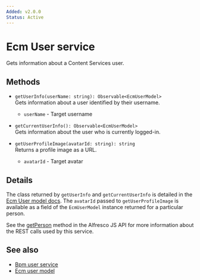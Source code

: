 ```yaml
---
Added: v2.0.0
Status: Active
---
```

# Ecm User service

Gets information about a Content Services user.

## Methods

-   `getUserInfo(userName: string): Observable<EcmUserModel>`  
    Gets information about a user identified by their username.  
    -   `userName` - Target username
-   `getCurrentUserInfo(): Observable<EcmUserModel>`  
    Gets information about the user who is currently logged-in.  

-   `getUserProfileImage(avatarId: string): string`  
    Returns a profile image as a URL.  
    -   `avatarId` - Target avatar

## Details

The class returned by `getUserInfo` and `getCurrentUserInfo` is detailed
in the [Ecm User model docs](ecm-user.model.md). The `avatarId` passed to
`getUserProfileImage` is available as a field of the `EcmUserModel` instance
returned for a particular person.

See the
[getPerson](https://github.com/Alfresco/alfresco-js-api/blob/master/src/alfresco-core-rest-api/docs/PeopleApi.md#getPerson)
method in the Alfresco JS API for more information about the REST calls used by this service.

## See also

-   [Bpm user service](bpm-user.service.md)
-   [Ecm user model](ecm-user.model.md)
